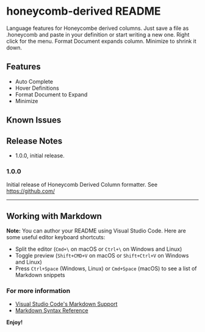 # honeycomb-derived README

Language features for Honeycombe derived columns. Just save a file as .honeycomb and paste in your definition or start writing a new one. Right click for the menu.  Format Document expands column.  Minimize to shrink it down.

## Features

- Auto Complete
- Hover Definitions
- Format Document to Expand
- Minimize


## Known Issues



## Release Notes

- 1.0.0, initial release.

### 1.0.0

Initial release of Honeycomb Derived Column formatter.  See https://github.com/



-----------------------------------------------------------------------------------------------------------

## Working with Markdown

**Note:** You can author your README using Visual Studio Code.  Here are some useful editor keyboard shortcuts:

* Split the editor (`Cmd+\` on macOS or `Ctrl+\` on Windows and Linux)
* Toggle preview (`Shift+CMD+V` on macOS or `Shift+Ctrl+V` on Windows and Linux)
* Press `Ctrl+Space` (Windows, Linux) or `Cmd+Space` (macOS) to see a list of Markdown snippets

### For more information

* [Visual Studio Code's Markdown Support](http://code.visualstudio.com/docs/languages/markdown)
* [Markdown Syntax Reference](https://help.github.com/articles/markdown-basics/)

**Enjoy!**

